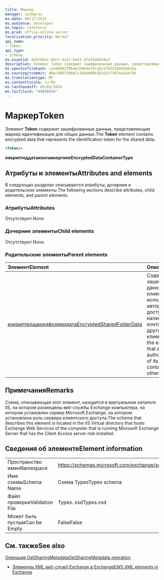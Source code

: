 ```yaml
---
title: Маркер
manager: sethgros
ms.date: 09/17/2015
ms.audience: Developer
ms.topic: reference
ms.prod: office-online-server
localization_priority: Normal
api_name:
- Token
api_type:
- schema
ms.assetid: 62b700e1-88c7-41ef-b431-d7af4a8b54a7
description: Элемент Token содержит зашифрованные данные, представляющие маркер идентификации для общих данных.
ms.openlocfilehash: c2e80082f9b4ecb96defdca8c5f0223a945661ba
ms.sourcegitcommit: 88ec988f2bb67c1866d06b361615f3674a24e795
ms.translationtype: MT
ms.contentlocale: ru-RU
ms.lasthandoff: 06/03/2020
ms.locfileid: "44458910"
---
```

# <a name="token"></a><span data-ttu-id="fbce9-103">Маркер</span><span class="sxs-lookup"><span data-stu-id="fbce9-103">Token</span></span>

<span data-ttu-id="fbce9-104">Элемент **Token** содержит зашифрованные данные, представляющие маркер идентификации для общих данных.</span><span class="sxs-lookup"><span data-stu-id="fbce9-104">The **Token** element contains encrypted data that represents the identification token for the shared data.</span></span> 
  
```xml
<Token/>
```

 <span data-ttu-id="fbce9-105">**енкриптеддатаконтаинертипе**</span><span class="sxs-lookup"><span data-stu-id="fbce9-105">**EncryptedDataContainerType**</span></span>
## <a name="attributes-and-elements"></a><span data-ttu-id="fbce9-106">Атрибуты и элементы</span><span class="sxs-lookup"><span data-stu-id="fbce9-106">Attributes and elements</span></span>

<span data-ttu-id="fbce9-107">В следующих разделах описываются атрибуты, дочерние и родительские элементы.</span><span class="sxs-lookup"><span data-stu-id="fbce9-107">The following sections describe attributes, child elements, and parent elements.</span></span>
  
### <a name="attributes"></a><span data-ttu-id="fbce9-108">Атрибуты</span><span class="sxs-lookup"><span data-stu-id="fbce9-108">Attributes</span></span>

<span data-ttu-id="fbce9-109">Отсутствуют.</span><span class="sxs-lookup"><span data-stu-id="fbce9-109">None.</span></span>
  
### <a name="child-elements"></a><span data-ttu-id="fbce9-110">Дочерние элементы</span><span class="sxs-lookup"><span data-stu-id="fbce9-110">Child elements</span></span>

<span data-ttu-id="fbce9-111">Отсутствуют.</span><span class="sxs-lookup"><span data-stu-id="fbce9-111">None.</span></span>
  
### <a name="parent-elements"></a><span data-ttu-id="fbce9-112">Родительские элементы</span><span class="sxs-lookup"><span data-stu-id="fbce9-112">Parent elements</span></span>

|<span data-ttu-id="fbce9-113">**Элемент**</span><span class="sxs-lookup"><span data-stu-id="fbce9-113">**Element**</span></span>|<span data-ttu-id="fbce9-114">**Описание**</span><span class="sxs-lookup"><span data-stu-id="fbce9-114">**Description**</span></span>|
|:-----|:-----|
|[<span data-ttu-id="fbce9-115">енкриптедшаредфолдердата</span><span class="sxs-lookup"><span data-stu-id="fbce9-115">EncryptedSharedFolderData</span></span>](encryptedsharedfolderdata.md) <br/> |<span data-ttu-id="fbce9-116">Содержит зашифрованные данные, которые клиент может использовать для авторизации общего доступа к данным календаря или контактных данных с другими клиентами.</span><span class="sxs-lookup"><span data-stu-id="fbce9-116">Contains the encrypted data that a client can use to authorize the sharing of its calendar or contact data with other clients.</span></span>  <br/> |
   
## <a name="remarks"></a><span data-ttu-id="fbce9-117">Примечания</span><span class="sxs-lookup"><span data-stu-id="fbce9-117">Remarks</span></span>

<span data-ttu-id="fbce9-118">Схема, описывающая этот элемент, находится в виртуальном каталоге IIS, на котором размещены веб-службы Exchange компьютера, на котором установлен сервер Microsoft Exchange, на котором установлена роль сервера клиентского доступа.</span><span class="sxs-lookup"><span data-stu-id="fbce9-118">The schema that describes this element is located in the IIS Virtual directory that hosts Exchange Web Services of the computer that is running Microsoft Exchange Server that has the Client Access server role installed.</span></span>
  
## <a name="element-information"></a><span data-ttu-id="fbce9-119">Сведения об элементе</span><span class="sxs-lookup"><span data-stu-id="fbce9-119">Element information</span></span>

|||
|:-----|:-----|
|<span data-ttu-id="fbce9-120">Пространство имен</span><span class="sxs-lookup"><span data-stu-id="fbce9-120">Namespace</span></span>  <br/> |https://schemas.microsoft.com/exchange/services/2006/types  <br/> |
|<span data-ttu-id="fbce9-121">Имя схемы</span><span class="sxs-lookup"><span data-stu-id="fbce9-121">Schema Name</span></span>  <br/> |<span data-ttu-id="fbce9-122">Схема Types</span><span class="sxs-lookup"><span data-stu-id="fbce9-122">Types schema</span></span>  <br/> |
|<span data-ttu-id="fbce9-123">Файл проверки</span><span class="sxs-lookup"><span data-stu-id="fbce9-123">Validation File</span></span>  <br/> |<span data-ttu-id="fbce9-124">Types. xsd</span><span class="sxs-lookup"><span data-stu-id="fbce9-124">Types.xsd</span></span>  <br/> |
|<span data-ttu-id="fbce9-125">Может быть пустым</span><span class="sxs-lookup"><span data-stu-id="fbce9-125">Can be Empty</span></span>  <br/> |<span data-ttu-id="fbce9-126">False</span><span class="sxs-lookup"><span data-stu-id="fbce9-126">False</span></span>  <br/> |
   
## <a name="see-also"></a><span data-ttu-id="fbce9-127">См. также</span><span class="sxs-lookup"><span data-stu-id="fbce9-127">See also</span></span>



[<span data-ttu-id="fbce9-128">Операция GetSharingMetadata</span><span class="sxs-lookup"><span data-stu-id="fbce9-128">GetSharingMetadata operation</span></span>](getsharingmetadata-operation.md)


- [<span data-ttu-id="fbce9-129">Элементы XML веб-служб Exchange в Exchange</span><span class="sxs-lookup"><span data-stu-id="fbce9-129">EWS XML elements in Exchange</span></span>](ews-xml-elements-in-exchange.md)


